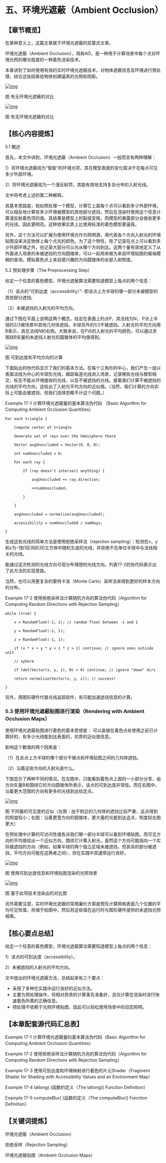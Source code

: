 ﻿# 五、环境光遮蔽（Ambient Occlusion）

## 

## 【章节概览】

在某种意义上，这篇文章属于环境光遮蔽的启蒙式文章。

环境光遮蔽（Ambient Occlusion），简称AO，是一种用于计算场景中每个点对环境光照的曝光程度的一种着色渲染技术。

本章讲到了如何使用有效的实时环境光遮蔽技术，对物体遮蔽信息及环境进行预处理，综合这些因素给物体创建逼真的光照和阴影。

[
![img](AO.assets/40edd773a01ff958638b09b69399c75d.png)](https://github.com/QianMo/Game-Programmer-Study-Notes/blob/master/Content/%E3%80%8AGPUGems1%E3%80%8B%E5%85%A8%E4%B9%A6%E6%8F%90%E7%82%BC%E6%80%BB%E7%BB%93/media/40edd773a01ff958638b09b69399c75d.png)

图 有无环境光遮蔽的对比

[
![img](AO.assets/55b2c13bbaece3723db27b76cc5d793e.png)](https://github.com/QianMo/Game-Programmer-Study-Notes/blob/master/Content/%E3%80%8AGPUGems1%E3%80%8B%E5%85%A8%E4%B9%A6%E6%8F%90%E7%82%BC%E6%80%BB%E7%BB%93/media/55b2c13bbaece3723db27b76cc5d793e.png)

图 有无环境光遮蔽的对比

## 

## 【核心内容提炼】

5.1 概述

首先，本文中讲到，环境光遮蔽（Ambient Occlusion）一般而言有两种理解：

1）将环境光遮蔽视为“智能”的环境光项，其在模型表面的变化取决于在每点可见多少外部环境。

2）将环境光遮蔽视为一个漫反射项，其能有效地支持复杂分布的入射光线。

文中将考虑上述的第二种解释。

其基本思路是，假如预处理一个模型，计算它上面每个点可以看到多少外部环境，可以相反地计算有多少环境被模型的其他部分遮挡，然后在渲染时使用这个信息计算漫反射着色项的值。其结果是模型上的裂缝变暗，而模型的暴露部分会接收更多的光线，因此更明亮。这种效果实质上比使用标准的着色模型更逼真。

另外，这个方法可以扩展为使用环境光作为照明源，用代表各个方向入射光的环境贴图没来决定物体上每个点光的颜色。为了这个特性，除了记录在点上可以看到多少外部环境之外，也记录大部分可以光从哪个方向到达。这两个量有效地定义了从外面进入场景的未被遮挡的方向圆锥体，可以一起用来做为来自环境贴图的极端模糊的查询，模拟着色点上来自感兴趣的方向圆锥体的全部入射照度。

5.2 预处理步骤（The Preprocessing Step）

给定一个任意的着色模型，环境光遮蔽算法需要知道模型上每点的两个信息：

（1）该点的“可到达度（accessibility）”- 即该点上方半球的哪一部分未被模型的其他部分遮挡;

（2）未被遮挡的入射光的平均方向。

通过下图在平面上说明这两个概念。给定在表面上的点P，其法线为N， P点上半球的2/3被场景中其他几何体遮挡，半球另外的1/3不被遮挡。入射光的平均方向用B表示，其在法线N的右侧。大致来说，在P点的入射光的平均颜色，可以通过求围绕B矢量的未遮挡入射光的圆锥体的平均值得到。

[
![img](AO.assets/a2d2867bc9c4d8ef88ab6fa4d2b8edec.jpg)](https://github.com/QianMo/Game-Programmer-Study-Notes/blob/master/Content/%E3%80%8AGPUGems1%E3%80%8B%E5%85%A8%E4%B9%A6%E6%8F%90%E7%82%BC%E6%80%BB%E7%BB%93/media/a2d2867bc9c4d8ef88ab6fa4d2b8edec.jpg)

图 可到达度和平均方向的计算

下面贴出的伪代码显示了我们的基本方法。在每个三角形的中心，我们产生一组以表面法线为中心的半球形光线，跟踪每道光线进入场景，记录哪些光线与模型相交，标志不能从环境接收的光线，以及不被遮挡的光线。接着我们计算不被遮挡的光线的平均方向，这给出了入射光平均方向的近似值。（当然，我们计算的方向实际上可能会被遮挡，但我们选择忽略不计这个问题。）

Example 17-1 计算环境光遮蔽量的基本算法伪代码 （Basic Algorithm for Computing Ambient Occlusion Quantities）

```
For each triangle {

	Compute center of triangle
	
	Generate set of rays over the hemisphere there
	
	Vector avgUnoccluded = Vector(0, 0, 0);
	
	int numUnoccluded = 0;
	
	For each ray {
	
		If (ray doesn't intersect anything) {
		
			avgUnoccluded += ray.direction;
			
			++numUnoccluded;
		
		}

	}

	avgUnoccluded = normalize(avgUnoccluded);
	
	accessibility = numUnoccluded / numRays;

}
```

生成这些光线的简单方法是使用拒绝采样法（rejection sampling）：检测在x，y和z为-1到1区间的3D立方体中随机生成的光线，并拒绝不在单位半球中与法线相关的光线。

能通过这次检测的光线方向可视分布理想的光线方向。列表17-2的伪代码表示出了此方法的实现思路。

当然，也可以用更复杂的蒙特卡洛（Monte Carlo）采样法来得到更好的样本方向的分布。

Example 17-2 使用拒绝采样法计算随机方向的算法伪代码（Algorithm for Computing Random Directions with Rejection Sampling）

```
while (true) {

	x = RandomFloat(-1, 1); // random float between -1 and 1
	
	y = RandomFloat(-1, 1);
	
	z = RandomFloat(-1, 1);
	
	if (x * x + y * y + z * z > 1) continue; // ignore ones outside unit
	
	// sphere
	
	if (dot(Vector(x, y, z), N) < 0) continue; // ignore "down" dirs
	
	return normalize(Vector(x, y, z)); // success!

}
```

另外，用图形硬件代替光线追踪软件，有可能加速遮挡信息的计算。

### 

### 5.3 使用环境光遮蔽贴图进行渲染（Rendering with Ambient Occlusion Maps）

使用环境光遮蔽贴图进行着色的基本思想是： 可以直接在着色点处使用之前已计算好的，有多少光线能到达表面的，优质的近似值信息。

影响这个数值的两个因素是：

（1）在此点上方半球的哪个部分不被点和环境贴图之间的几何体遮挡。

（2）沿着这些方向的入射光是什么。

下图显示了两种不同的情况。在左图中，只能看到着色点上面的一小部分分享，由方向矢量B和围绕它的方向圆锥体所表示，该点的可到达度非常低。而在右图中，沿着更大范围的方向有更多的光线到达给定点。

[
![img](AO.assets/5c503c8789a7c83da26fcf30a9274004.jpg)](https://github.com/QianMo/Game-Programmer-Study-Notes/blob/master/Content/%E3%80%8AGPUGems1%E3%80%8B%E5%85%A8%E4%B9%A6%E6%8F%90%E7%82%BC%E6%80%BB%E7%BB%93/media/5c503c8789a7c83da26fcf30a9274004.jpg)

图 不同量的可见度的近似（左图：由于附近的几何体的遮挡比较严重，这点得到的照度较小；右图：沿着更宽方向的圆锥体，更大量的光能到达这点，照度较左图更大）

在预处理中计算的可访问性值告诉我们哪一部分半球可以看到环境贴图，而可见方向的平均值给出一个近似方向，围绕它计算入射光。虽然这个方向可能指向一个实际被遮挡的方向（例如，如果半球的两个独立区域未被遮挡，但其余的部分被遮挡，平均方向可能在这两者之间），但在实践中其通常运行良好。

[
![img](AO.assets/04726bc725a4925858ee0ec280f7796f.jpg)](https://github.com/QianMo/Game-Programmer-Study-Notes/blob/master/Content/%E3%80%8AGPUGems1%E3%80%8B%E5%85%A8%E4%B9%A6%E6%8F%90%E7%82%BC%E6%80%BB%E7%BB%93/media/04726bc725a4925858ee0ec280f7796f.jpg)

图 使用可到达度信息和环境贴图渲染的光照场景

[
![img](AO.assets/1abca2e51d8271166f3dfb2d038028df.jpg)](https://github.com/QianMo/Game-Programmer-Study-Notes/blob/master/Content/%E3%80%8AGPUGems1%E3%80%8B%E5%85%A8%E4%B9%A6%E6%8F%90%E7%82%BC%E6%80%BB%E7%BB%93/media/1abca2e51d8271166f3dfb2d038028df.jpg)

图 基于此项技术渲染出的对比图

另外需要注意，实时环境光遮蔽的常用廉价方案是预先计算网格表面几个位置的平均可见性值，存储于贴图中，然后将这些值在运行时与图形硬件提供的未遮挡光照相乘。

## 

## 【核心要点总结】

给定一个任意的着色模型，环境光遮蔽算法需要知道模型上每点的两个信息：

1）该点的可到达度（accessibility）。

2）未被遮挡的入射光的平均方向。

文中提出的环境光遮蔽方法，总结起来有三个要点：

- 采用了多种在实践中运行良好的近似方法。
- 主要为预处理操作，将相对昂贵的计算事先准备好，且仅计算在渲染时进行快速着色所需的正确信息。
- 预处理不依赖于光照环境贴图，因此可以轻松使用场景中的动态照明。

## 

## 【本章配套源代码汇总表】

Example 17-1 计算环境光遮蔽量的基本算法伪代码（Basic Algorithm for Computing Ambient Occlusion Quantities）

Example 17-2 使用拒绝采样法计算随机方向的算法伪代码（Algorithm for Computing Random Directions with Rejection Sampling）

Example 17-3 使用可到达度和环境映射进行着色的片元Shader（Fragment Shader for Shading with Accessibility Values and an Environment Map）

Example 17-4 latlong( )函数的定义（The latlong() Function Definition）

Example 17-5 computeBlur( )函数的定义（The computeBlur() Function Definition）

## 

## 【关键词提炼】

环境光遮蔽（Ambient Occlusion）

拒绝采样（Rejection Sampling）

环境光遮蔽贴图（Ambient Occlusion Maps）
